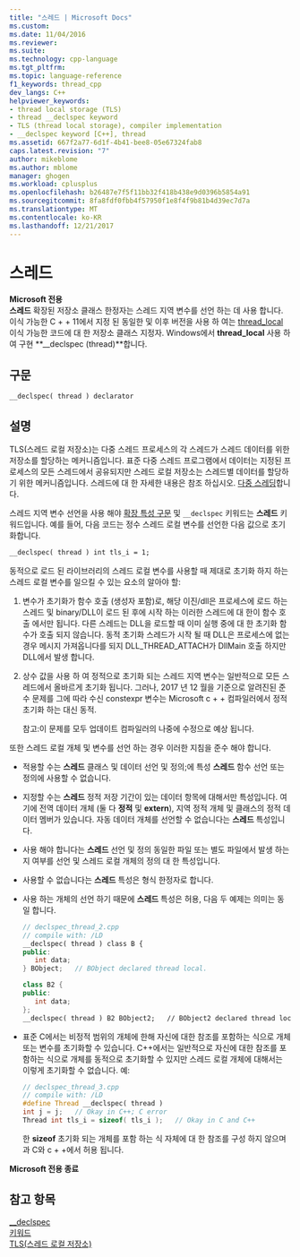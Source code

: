 ```yaml
---
title: "스레드 | Microsoft Docs"
ms.custom: 
ms.date: 11/04/2016
ms.reviewer: 
ms.suite: 
ms.technology: cpp-language
ms.tgt_pltfrm: 
ms.topic: language-reference
f1_keywords: thread_cpp
dev_langs: C++
helpviewer_keywords:
- thread local storage (TLS)
- thread __declspec keyword
- TLS (thread local storage), compiler implementation
- __declspec keyword [C++], thread
ms.assetid: 667f2a77-6d1f-4b41-bee8-05e67324fab8
caps.latest.revision: "7"
author: mikeblome
ms.author: mblome
manager: ghogen
ms.workload: cplusplus
ms.openlocfilehash: b26487e7f5f11bb32f418b438e9d0396b5854a91
ms.sourcegitcommit: 8fa8fdf0fbb4f57950f1e8f4f9b81b4d39ec7d7a
ms.translationtype: MT
ms.contentlocale: ko-KR
ms.lasthandoff: 12/21/2017
---
```

# <a name="thread"></a>스레드

**Microsoft 전용**  
**스레드** 확장된 저장소 클래스 한정자는 스레드 지역 변수를 선언 하는 데 사용 합니다. 이식 가능한 C + + 11에서 지정 된 동일한 및 이후 버전을 사용 하 여는 [thread_local](../cpp/storage-classes-cpp.md#thread_local) 이식 가능한 코드에 대 한 저장소 클래스 지정자. Windows에서 **thread_local** 사용 하 여 구현 **__declspec (thread)**합니다.

## <a name="syntax"></a>구문

```
__declspec( thread ) declarator
```

## <a name="remarks"></a>설명

TLS(스레드 로컬 저장소)는 다중 스레드 프로세스의 각 스레드가 스레드 데이터를 위한 저장소를 할당하는 메커니즘입니다. 표준 다중 스레드 프로그램에서 데이터는 지정된 프로세스의 모든 스레드에서 공유되지만 스레드 로컬 저장소는 스레드별 데이터를 할당하기 위한 메커니즘입니다. 스레드에 대 한 자세한 내용은 참조 하십시오. [다중 스레딩](../parallel/multithreading-support-for-older-code-visual-cpp.md)합니다.

스레드 지역 변수 선언을 사용 해야 [확장 특성 구문](../cpp/declspec.md) 및 `__declspec` 키워드는 **스레드** 키워드입니다. 예를 들어, 다음 코드는 정수 스레드 로컬 변수를 선언한 다음 값으로 초기화합니다.

```cpp
__declspec( thread ) int tls_i = 1;  
```

동적으로 로드 된 라이브러리의 스레드 로컬 변수를 사용할 때 제대로 초기화 하지 하는 스레드 로컬 변수를 일으킬 수 있는 요소의 알아야 할:

1) 변수가 초기화가 함수 호출 (생성자 포함)로, 해당 이진/dll은 프로세스에 로드 하는 스레드 및 binary/DLL이 로드 된 후에 시작 하는 이러한 스레드에 대 한이 함수 호출 에서만 됩니다. 다른 스레드는 DLL을 로드할 때 이미 실행 중에 대 한 초기화 함수가 호출 되지 않습니다. 동적 초기화 스레드가 시작 될 때 DLL은 프로세스에 없는 경우 메시지 가져옵니다를 되지 DLL_THREAD_ATTACH가 DllMain 호출 하지만 DLL에서 발생 합니다. 

2) 상수 값을 사용 하 여 정적으로 초기화 되는 스레드 지역 변수는 일반적으로 모든 스레드에서 올바르게 초기화 됩니다. 그러나, 2017 년 12 월을 기준으로 알려진된 준수 문제를 그에 따라 수신 constexpr 변수는 Microsoft c + + 컴파일러에서 정적 초기화 하는 대신 동적.  
  
   참고:이 문제를 모두 업데이트 컴파일러의 나중에 수정으로 예상 됩니다.


또한 스레드 로컬 개체 및 변수를 선언 하는 경우 이러한 지침을 준수 해야 합니다.

- 적용할 수는 **스레드** 클래스 및 데이터 선언 및 정의;에 특성 **스레드** 함수 선언 또는 정의에 사용할 수 없습니다.

- 지정할 수는 **스레드** 정적 저장 기간이 있는 데이터 항목에 대해서만 특성입니다. 여기에 전역 데이터 개체 (둘 다 **정적** 및 **extern**), 지역 정적 개체 및 클래스의 정적 데이터 멤버가 있습니다. 자동 데이터 개체를 선언할 수 없습니다는 **스레드** 특성입니다.

- 사용 해야 합니다는 **스레드** 선언 및 정의 동일한 파일 또는 별도 파일에서 발생 하는지 여부를 선언 및 스레드 로컬 개체의 정의 대 한 특성입니다.

- 사용할 수 없습니다는 **스레드** 특성은 형식 한정자로 합니다.

- 사용 하는 개체의 선언 하기 때문에 **스레드** 특성은 허용, 다음 두 예제는 의미는 동일 합니다.

    ```cpp
    // declspec_thread_2.cpp
    // compile with: /LD
    __declspec( thread ) class B {
    public:
       int data;
    } BObject;   // BObject declared thread local.

    class B2 {
    public:
       int data;
    };
    __declspec( thread ) B2 BObject2;   // BObject2 declared thread local.
    ```

- 표준 C에서는 비정적 범위의 개체에 한해 자신에 대한 참조를 포함하는 식으로 개체 또는 변수를 초기화할 수 있습니다. C++에서는 일반적으로 자신에 대한 참조를 포함하는 식으로 개체를 동적으로 초기화할 수 있지만 스레드 로컬 개체에 대해서는 이렇게 초기화할 수 없습니다. 예:

    ```cpp
    // declspec_thread_3.cpp
    // compile with: /LD
    #define Thread __declspec( thread )
    int j = j;   // Okay in C++; C error
    Thread int tls_i = sizeof( tls_i );   // Okay in C and C++
    ```

     한 **sizeof** 초기화 되는 개체를 포함 하는 식 자체에 대 한 참조를 구성 하지 않으며과 C와 c + +에서 허용 됩니다.

**Microsoft 전용 종료**

## <a name="see-also"></a>참고 항목

[__declspec](../cpp/declspec.md)  
[키워드](../cpp/keywords-cpp.md)  
[TLS(스레드 로컬 저장소)](../parallel/thread-local-storage-tls.md)
